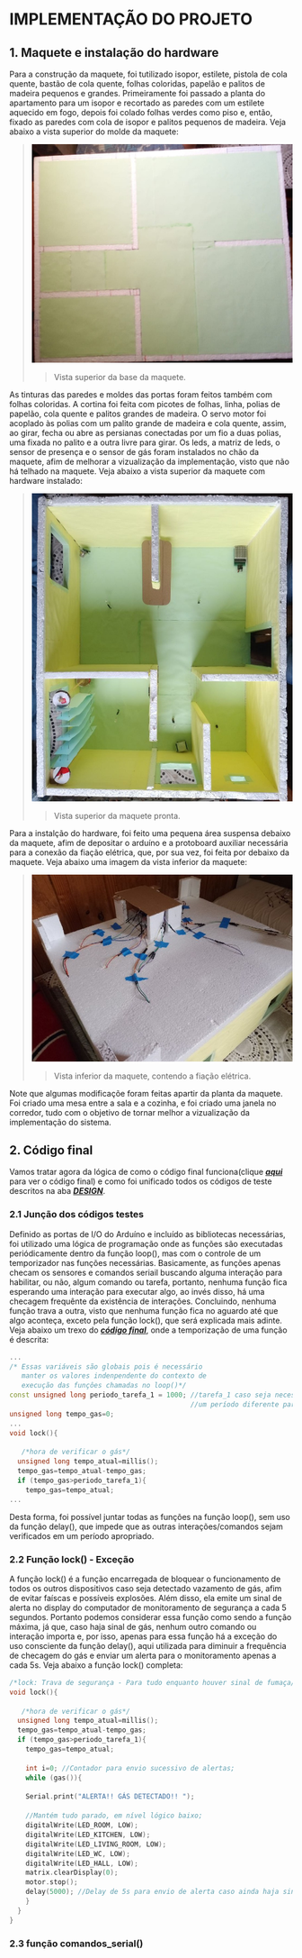 # IMPLEMENTAÇÃO DO PROJETO
## 1. Maquete e instalação do hardware
Para a construção da maquete, foi tutilizado isopor, estilete, pistola de cola quente, bastão de cola quente, folhas coloridas, papelão e palitos de madeira pequenos e grandes. Primeiramente foi passado a planta do apartamento para um isopor e recortado as paredes com um estilete aquecido em fogo, depois foi colado folhas verdes como piso e, então, fixado as paredes com cola de isopor e palitos pequenos de madeira. Veja abaixo a vista superior do molde da maquete: 
> ![vista_superior_molde](https://github.com/nobrucamargo/PI-II/blob/main/Imagens/imagem_1.jpeg)
> > Vista superior da base da maquete. 

As tinturas das paredes e moldes das portas foram feitos também com folhas coloridas.
A cortina foi feita com picotes de folhas, linha, polias de papelão, cola quente e palitos grandes de madeira. O servo motor foi acoplado às polias com um palito grande de madeira e cola quente, assim, ao girar, fecha ou abre as persianas conectadas por um fio a duas polias, uma fixada no palito e a outra livre para girar.
Os leds, a matriz de leds, o sensor de presença e o sensor de gás foram instalados no chão da maquete, afim de melhorar a vizualização da implementação, visto que não há telhado na maquete. Veja abaixo a vista superior da maquete com hardware instalado: 
> ![vista_superior](https://github.com/nobrucamargo/PI-II/blob/main/Imagens/imagem_superior.jpeg)
> > Vista superior da maquete pronta.

Para a instalção do hardware, foi feito uma pequena área suspensa debaixo da maquete, afim de depositar o arduíno e a protoboard auxiliar necessária para a conexão da fiação elétrica, que, por sua vez, foi feita por debaixo da maquete. Veja abaixo uma imagem da vista inferior da maquete: 
> ![vista_inferior](https://github.com/nobrucamargo/PI-II/blob/main/Imagens/imagem_inferior.jpeg)
> > Vista inferior da maquete, contendo a fiação elétrica.

Note que algumas modificaçõe foram feitas apartir da planta da maquete. Foi criado uma mesa entre a sala e a cozinha, e foi criado uma janela no corredor, tudo com o objetivo de tornar melhor a vizualização da implementação do sistema.

## 2. Código final
Vamos tratar agora da lógica de como o código final funciona(clique [***aqui***](https://github.com/nobrucamargo/PI-II/blob/main/codigo_prog.md) para ver o código final) e como foi unificado todos os códigos de teste descritos na aba [***DESIGN***](https://github.com/nobrucamargo/PI-II/blob/main/design.md).
### 2.1 Junção dos códigos testes
Definido as portas de I/O do Arduíno e incluído as bibliotecas necessárias, foi utilizado uma lógica de programação onde as funções são executadas periódicamente dentro da função loop(), mas com o controle de um temporizador nas funções necessárias. Basicamente, as funções apenas checam os sensores e comandos seriail buscando alguma interação para habilitar, ou não, algum comando ou tarefa, portanto, nenhuma função fica esperando uma interação para executar algo, ao invés disso, há uma checagem frequênte da existência de interações. Concluindo, nenhuma função trava a outra, visto que nenhuma função fica no aguardo até que algo aconteça, exceto pela função lock(), que será explicada mais adinte. Veja abaixo um trexo do [***código final***](https://github.com/nobrucamargo/PI-II/blob/main/codigo_prog.md), onde a temporização de uma função é descrita:
~~~C++
...
/* Essas variáveis são globais pois é necessário
   manter os valores indenpendente do contexto de
   execução das funçôes chamadas no loop()*/
const unsigned long periodo_tarefa_1 = 1000; //tarefa_1 caso seja necessário definir
                                             //um período diferente para a execução de outra tarefa;
unsigned long tempo_gas=0;
...
void lock(){
   
   /*hora de verificar o gás*/
  unsigned long tempo_atual=millis();
  tempo_gas=tempo_atual-tempo_gas;
  if (tempo_gas>periodo_tarefa_1){
    tempo_gas=tempo_atual;
...
~~~
Desta forma, foi possível juntar todas as funções na função loop(), sem uso da função delay(), que impede que as outras interações/comandos sejam verificados em um período apropriado.
### 2.2 Função lock() - Exceção
A função lock() é a função encarregada de bloquear o funcionamento de todos os outros dispositivos caso seja detectado vazamento de gás, afim de evitar faíscas e possíveis explosões. Além disso, ela emite um sinal de alerta no display do computador de monitoramento de segurança a cada 5 segundos. Portanto podemos considerar essa função como sendo a função máxima, já que, caso haja sinal de gás, nenhum outro comando ou interação importa e, por isso, apenas para essa função há a exceção do uso consciente da função delay(), aqui utilizada para diminuir a frequência de checagem do gás e enviar um alerta para o monitoramento apenas a cada 5s. Veja abaixo a função lock() completa:
~~~C++
/*lock: Trava de segurança - Para tudo enquanto houver sinal de fumaça/gás, e emite um alerta a cada 5 seg*/
void lock(){
   
   /*hora de verificar o gás*/
  unsigned long tempo_atual=millis();
  tempo_gas=tempo_atual-tempo_gas;
  if (tempo_gas>periodo_tarefa_1){
    tempo_gas=tempo_atual;

    int i=0; //Contador para envio sucessivo de alertas;
    while (gas()){
   
    Serial.print("ALERTA!! GÁS DETECTADO!! ");

    //Mantém tudo parado, em nível lógico baixo;  
    digitalWrite(LED_ROOM, LOW);
    digitalWrite(LED_KITCHEN, LOW);
    digitalWrite(LED_LIVING_ROOM, LOW);
    digitalWrite(LED_WC, LOW);
    digitalWrite(LED_HALL, LOW);
    matrix.clearDisplay(0);
    motor.stop();
    delay(5000); //Delay de 5s para envio de alerta caso ainda haja sinal de gás;
    }
  }
}
~~~
### 2.3 função comandos_serial()


